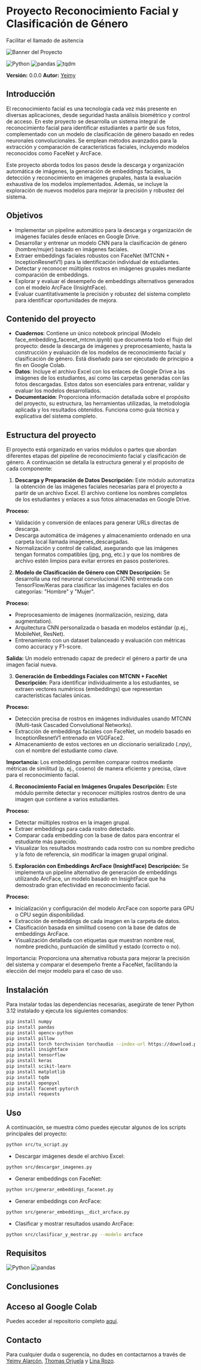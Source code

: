# Proyecto Reconocimiento Facial y Clasificación de Género

Facilitar el llamado de asitencia

![Banner del Proyecto](https://via.placeholder.com/800x200.png?text=Proyecto+Ciencia+de+Datos)

![Python](https://img.shields.io/badge/Python-3.10-blue)
![pandas](https://img.shields.io/badge/pandas-2.2.3-orange)
![tqdm](https://img.shields.io/badge/tqdm-4.67.0-lightgrey)


**Versión:** 0.0.0
**Autor:** [Yeimy](mailto:yeimyaalmanza@gmail.com)  


## Introducción

El reconocimiento facial es una tecnología cada vez más presente en diversas aplicaciones, desde seguridad hasta análisis biométrico y control de acceso. En este proyecto se desarrolla un sistema integral de reconocimiento facial para identificar estudiantes a partir de sus fotos, complementado con un modelo de clasificación de género basado en redes neuronales convolucionales. Se emplean métodos avanzados para la extracción y comparación de características faciales, incluyendo modelos reconocidos como FaceNet y ArcFace.

Este proyecto aborda todos los pasos desde la descarga y organización automática de imágenes, la generación de embeddings faciales, la detección y reconocimiento en imágenes grupales, hasta la evaluación exhaustiva de los modelos implementados. Además, se incluye la exploración de nuevos modelos para mejorar la precisión y robustez del sistema.

## Objetivos
- Implementar un pipeline automático para la descarga y organización de imágenes faciales desde enlaces en Google Drive.
- Desarrollar y entrenar un modelo CNN para la clasificación de género (hombre/mujer) basado en imágenes faciales.
- Extraer embeddings faciales robustos con FaceNet (MTCNN + InceptionResnetV1) para la identificación individual de estudiantes.
- Detectar y reconocer múltiples rostros en imágenes grupales mediante comparación de embeddings.
- Explorar y evaluar el desempeño de embeddings alternativos generados con el modelo ArcFace (InsightFace).
- Evaluar cuantitativamente la precisión y robustez del sistema completo para identificar oportunidades de mejora.

## Contenido del proyecto

- **Cuadernos**: Contiene un único notebook principal (Modelo face_embedding_facenet_mtcnn.ipynb) que documenta todo el flujo del proyecto: desde la descarga de imágenes y preprocesamiento, hasta la construcción y evaluación de los modelos de reconocimiento facial y clasificación de género. Está diseñado para ser ejecutado de principio a fin en Google Colab.
- **Datos**: Incluye el archivo Excel con los enlaces de Google Drive a las imágenes de los estudiantes, así como las carpetas generadas con las fotos descargadas. Estos datos son esenciales para entrenar, validar y evaluar los modelos desarrollados.
- **Documentación**: Proporciona información detallada sobre el propósito del proyecto, su estructura, las herramientas utilizadas, la metodología aplicada y los resultados obtenidos. Funciona como guía técnica y explicativa del sistema completo.

## Estructura del proyecto 
El proyecto está organizado en varios módulos o partes que abordan diferentes etapas del pipeline de reconocimiento facial y clasificación de género. A continuación se detalla la estructura general y el propósito de cada componente:

1. **Descarga y Preparación de Datos**
**Descripción:**
Este módulo automatiza la obtención de las imágenes faciales necesarias para el proyecto a partir de un archivo Excel. El archivo contiene los nombres completos de los estudiantes y enlaces a sus fotos almacenadas en Google Drive.

**Proceso:**

- Validación y conversión de enlaces para generar URLs directas de descarga.
- Descarga automática de imágenes y almacenamiento ordenado en una carpeta local llamada imagenes_descargadas.
- Normalización y control de calidad, asegurando que las imágenes tengan formatos compatibles (jpg, png, etc.) y que los nombres de archivo estén limpios para evitar errores en pasos posteriores.

2. **Modelo de Clasificación de Género con CNN**
**Descripción:**
Se desarrolla una red neuronal convolucional (CNN) entrenada con TensorFlow/Keras para clasificar las imágenes faciales en dos categorías: "Hombre" y "Mujer".

**Proceso:**

- Preprocesamiento de imágenes (normalización, resizing, data augmentation).
- Arquitectura CNN personalizada o basada en modelos estándar (p.ej., MobileNet, ResNet).
- Entrenamiento con un dataset balanceado y evaluación con métricas como accuracy y F1-score.

**Salida:**
Un modelo entrenado capaz de predecir el género a partir de una imagen facial nueva.

3. **Generación de Embeddings Faciales con MTCNN + FaceNet**
**Descripción:**
Para identificar individualmente a los estudiantes, se extraen vectores numéricos (embeddings) que representan características faciales únicas.

**Proceso:**

- Detección precisa de rostros en imágenes individuales usando MTCNN (Multi-task Cascaded Convolutional Networks).
- Extracción de embeddings faciales con FaceNet, un modelo basado en InceptionResnetV1 entrenado en VGGFace2.
- Almacenamiento de estos vectores en un diccionario serializado (.npy), con el nombre del estudiante como clave.

**Importancia:**
Los embeddings permiten comparar rostros mediante métricas de similitud (p. ej., coseno) de manera eficiente y precisa, clave para el reconocimiento facial.

4. **Reconocimiento Facial en Imágenes Grupales**
**Descripción:**
Este módulo permite detectar y reconocer múltiples rostros dentro de una imagen que contiene a varios estudiantes.

**Proceso:**

- Detectar múltiples rostros en la imagen grupal.
- Extraer embeddings para cada rostro detectado.
- Comparar cada embedding con la base de datos para encontrar el estudiante más parecido.
- Visualizar los resultados mostrando cada rostro con su nombre predicho y la foto de referencia, sin modificar la imagen grupal original.

5. **Exploración con Embeddings ArcFace (InsightFace)**
**Descripción:**
Se implementa un pipeline alternativo de generación de embeddings utilizando ArcFace, un modelo basado en InsightFace que ha demostrado gran efectividad en reconocimiento facial.

**Proceso:**

- Inicialización y configuración del modelo ArcFace con soporte para GPU o CPU según disponibilidad.
- Extracción de embeddings de cada imagen en la carpeta de datos.
- Clasificación basada en similitud coseno con la base de datos de embeddings ArcFace.
- Visualización detallada con etiquetas que muestran nombre real, nombre predicho, puntuación de similitud y estado (correcto o no).

Importancia:
Proporciona una alternativa robusta para mejorar la precisión del sistema y comparar el desempeño frente a FaceNet, facilitando la elección del mejor modelo para el caso de uso.

## Instalación

Para instalar todas las dependencias necesarias, asegúrate de tener Python 3.12 instalado y ejecuta los siguientes comandos:

```bash
pip install numpy
pip install pandas
pip install opencv-python
pip install pillow
pip install torch torchvision torchaudio --index-url https://download.pytorch.org/whl/cu118  # o sin CUDA si no tienes GPU
pip install insightface
pip install tensorflow
pip install keras
pip install scikit-learn
pip install matplotlib
pip install tqdm
pip install openpyxl
pip install facenet-pytorch
pip install requests
```

## Uso

A continuación, se muestra cómo puedes ejecutar algunos de los scripts principales del proyecto:

```bash
python src/tu_script.py
```

- Descargar imágenes desde el archivo Excel:
```bash
python src/descargar_imagenes.py
```

- Generar embeddings con FaceNet:
```bash
python src/generar_embeddings_facenet.py
```

- Generar embeddings con ArcFace:
```bash
python src/generar_embeddings__dict_arcface.py
```

- Clasificar y mostrar resultados usando ArcFace:
```bash
python src/clasificar_y_mostrar.py --modelo arcface
```


## Requisitos

![Python](https://img.shields.io/badge/Python-3.12-blue)
![pandas](https://img.shields.io/badge/pandas-2.2.2-orange)

## Conclusiones

## Acceso al Google Colab

Puedes acceder al repositorio completo [aquí](https://colab.research.google.com/drive/1ZPEX9MfHoFJl8TevM-20OUINn0KoyLrw?usp=sharing).

## Contacto

Para cualquier duda o sugerencia, no dudes en contactarnos a través de [Yeimy Alarcón](yeimyaalmanz@gmail.com), [Thomas Orjuela](ts.orjuelam@gmail.com) y [Lina Rozo](rozolina20@gmail.com).
